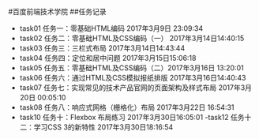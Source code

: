 #百度前端技术学院
##任务记录
- task01 
任务一：零基础HTML编码 2017年3月9日 23:09:34
- task02 任务二：零基础HTML及CSS编码（一） 2017年3月14日14:40:15
- task03 任务三：三栏式布局 2017年3月14日14:43:44
- task04 任务四：定位和居中问题 2017年3月15日15:06:18
- task05 任务五：零基础HTML及CSS编码（二）2017年3月16日 13:20:01
- task06 任务六：通过HTML及CSS模拟报纸排版 2017年3月16日14:40:43
- task07 任务七：实现常见的技术产品官网的页面架构及样式布局 2017年3月20日 00:05:10
- task08 任务八：响应式网格（栅格化）布局 2017年3月22日 16:54:31
- task10 任务十：Flexbox 布局练习 2017年3月30日16:05:01
-task12 任务十二：学习CSS 3的新特性 2017年3月30日18:16:54

 
